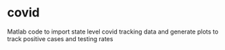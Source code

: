 # covid
Matlab code to import state level covid tracking data and generate plots to track positive cases and testing rates
